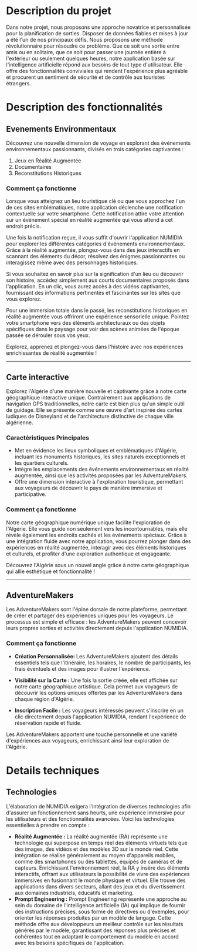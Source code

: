 # Description du projet
Dans notre projet, nous proposons une approche novatrice et personnalisée pour la planification de sorties. Disposer de données fiables et mises à jour a été l'un de nos principaux défis. Nous proposons une méthode révolutionnaire pour résoudre ce problème. Que ce soit une sortie entre amis ou en solitaire, que ce soit pour passer une journée entière à l'extérieur ou seulement quelques heures, notre application basée sur l'intelligence artificielle répond aux besoins de tout type d'utilisateur. Elle offre des fonctionnalités conviviales qui rendent l'expérience plus agréable et procurent un sentiment de sécurité et de contrôle aux touristes étrangers.


# Description des fonctionnalités
## Evenements Environmentaux 
Découvrez une nouvelle dimension de voyage en explorant des événements environnementaux passionnants, divisés en trois catégories captivantes :

1. Jeux en Réalité Augmentée
2. Documentaires
3. Reconstitutions Historiques

### Comment ça fonctionne

Lorsque vous atteignez un lieu touristique clé ou que vous approchez l'un de ces sites emblématiques, notre application déclenche une notification contextuelle sur votre smartphone. Cette notification attire votre attention sur un événement spécial en réalité augmentée qui vous attend à cet endroit précis.

Une fois la notification reçue, il vous suffit d'ouvrir l'application NUMIDIA pour explorer les différentes catégories d'événements environnementaux. Grâce à la réalité augmentée, plongez-vous dans des jeux interactifs en scannant des éléments du décor, résolvez des énigmes passionnantes ou interagissez même avec des personnages historiques.

Si vous souhaitez en savoir plus sur la signification d'un lieu ou découvrir son histoire, accédez simplement aux courts documentaires proposés dans l'application. En un clic, vous aurez accès à des vidéos captivantes, fournissant des informations pertinentes et fascinantes sur les sites que vous explorez.

Pour une immersion totale dans le passé, les reconstitutions historiques en réalité augmentée vous offriront une expérience sensorielle unique. Pointez votre smartphone vers des éléments architecturaux ou des objets spécifiques dans le paysage pour voir des scènes animées de l'époque passée se dérouler sous vos yeux.

Explorez, apprenez et plongez-vous dans l'histoire avec nos expériences enrichissantes de réalité augmentée !

---

## Carte interactive
Explorez l'Algérie d'une manière nouvelle et captivante grâce à notre carte géographique interactive unique. Contrairement aux applications de navigation GPS traditionnelles, notre carte est bien plus qu'un simple outil de guidage. Elle se présente comme une œuvre d'art inspirée des cartes ludiques de Disneyland et de l'architecture distinctive de chaque ville algérienne.

### Caractéristiques Principales

- Met en évidence les lieux symboliques et emblématiques d'Algérie, incluant les monuments historiques, les sites naturels exceptionnels et les quartiers culturels.
- Intègre les emplacements des événements environnementaux en réalité augmentée, ainsi que les activités proposées par les AdventureMakers.
- Offre une dimension interactive à l'exploration touristique, permettant aux voyageurs de découvrir le pays de manière immersive et participative.


### Comment ça fonctionne

Notre carte géographique numérique unique facilite l'exploration de l'Algérie. Elle vous guide non seulement vers les incontournables, mais elle révèle également les endroits cachés et les événements spéciaux. Grâce à une intégration fluide avec notre application, vous pourrez plonger dans des expériences en réalité augmentée, interagir avec des éléments historiques et culturels, et profiter d'une exploration authentique et engageante.

Découvrez l'Algérie sous un nouvel angle grâce à notre carte géographique qui allie esthétique et fonctionnalité !

---

## AdventureMakers
Les AdventureMakers sont l'épine dorsale de notre plateforme, permettant de créer et partager des expériences uniques pour les voyageurs. Le processus est simple et efficace : les AdventureMakers peuvent concevoir leurs propres sorties et activités directement depuis l'application NUMIDIA.

### Comment ça fonctionne

- **Création Personnalisée:** Les AdventureMakers ajoutent des détails essentiels tels que l'itinéraire, les horaires, le nombre de participants, les frais éventuels et des images pour illustrer l'expérience.

- **Visibilité sur la Carte :** Une fois la sortie créée, elle est affichée sur notre carte géographique artistique. Cela permet aux voyageurs de découvrir les options uniques offertes par les AdventureMakers dans chaque région d'Algérie.

- **Inscription Facile :** Les voyageurs intéressés peuvent s'inscrire en un clic directement depuis l'application NUMIDIA, rendant l'expérience de réservation rapide et fluide.

Les AdventureMakers apportent une touche personnelle et une variété d'expériences aux voyageurs, enrichissant ainsi leur exploration de l'Algérie.

# Details techniques
## Technologies
L'élaboration de NUMIDIA exigera l'intégration de diverses technologies afin d'assurer un fonctionnement sans heurts, une expérience immersive pour les utilisateurs et des fonctionnalités avancées. Voici les technologies essentielles à prendre en compte :
- **Réalité Augmentée :** La réalité augmentée (RA) représente une technologie qui superpose en temps réel des éléments virtuels tels que des images, des vidéos et des modèles 3D sur le monde réel. Cette intégration se réalise généralement au moyen d'appareils mobiles, comme des smartphones ou des tablettes, équipés de caméras et de capteurs. Enrichissant l'environnement réel, la RA y insère des éléments interactifs, offrant aux utilisateurs la possibilité de vivre des expériences immersives en fusionnant le monde physique et virtuel. Elle trouve des applications dans divers secteurs, allant des jeux et du divertissement aux domaines industriels, éducatifs et marketing.
- **Prompt Engineering :** Prompt Engineering représente une approche au sein du domaine de l'intelligence artificielle (IA) qui implique de fournir des instructions précises, sous forme de directives ou d'exemples, pour orienter les réponses produites par un modèle de langage. Cette méthode offre aux développeurs un meilleur contrôle sur les résultats générés par le modèle, garantissant des réponses plus précises et cohérentes tout en adaptant le comportement du modèle en accord avec les besoins spécifiques de l'application.
